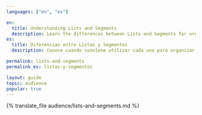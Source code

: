 ```yaml
---
languages: ["en", "es"]

en:
  title: Understanding Lists and Segments
  description: Learn the differences between Lists and Segments for organizing and segmenting subscribers.
es:
  title: Diferencias entre Listas y Segmentos
  description: Conoce cuando conviene utilizar cada una para organizar y segmentar suscriptores.

permalink: lists-and-segments
permalink_es: listas-y-segmentos

layout: guide
topic: audience
popular: true
---
```


{% translate_file audience/lists-and-segments.md %}
